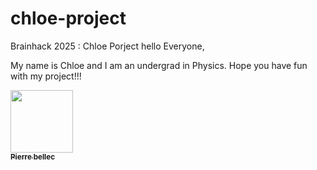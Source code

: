 # chloe-project
Brainhack 2025 : Chloe Porject
hello Everyone,

My name is Chloe and I am an undergrad in Physics.
Hope you have fun with my project!!!

<a href="https://github.com/pbellec">
   <img src="https://avatars.githubusercontent.com/u/1670887?v=4?s=100" width="100px;" alt=""/>
   <br /><sub><b>Pierre bellec</b></sub>
</a>

